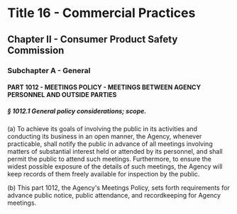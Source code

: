 
# Title 16 - Commercial Practices
## Chapter II - Consumer Product Safety Commission
### Subchapter A - General
#### PART 1012 - MEETINGS POLICY - MEETINGS BETWEEN AGENCY PERSONNEL AND OUTSIDE PARTIES
##### § 1012.1 General policy considerations; scope.

(a) To achieve its goals of involving the public in its activities and conducting its business in an open manner, the Agency, whenever practicable, shall notify the public in advance of all meetings involving matters of substantial interest held or attended by its personnel, and shall permit the public to attend such meetings. Furthermore, to ensure the widest possible exposure of the details of such meetings, the Agency will keep records of them freely available for inspection by the public.

(b) This part 1012, the Agency's Meetings Policy, sets forth requirements for advance public notice, public attendance, and recordkeeping for Agency meetings.
